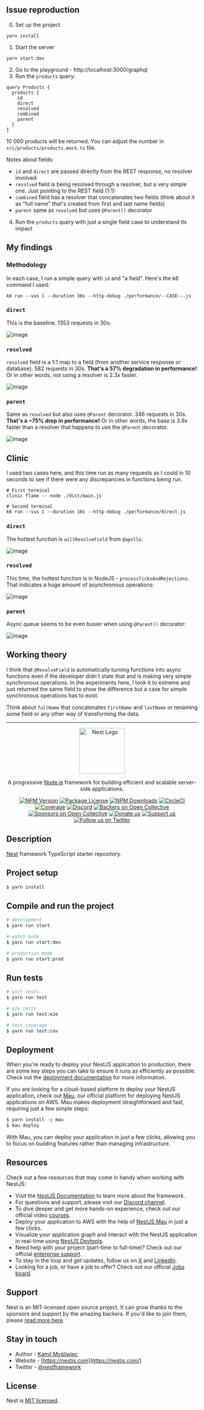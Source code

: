 ## Issue reproduction

0. Set up the project

```
yarn install
```

1. Start the server

```
yarn start:dev
```

2. Go to the playground - http://localhost:3000/graphql
3. Run the `products` query:

```gql
query Products {
  products {
    id
    direct
    resolved
    combined
    parent
  }
}
```

10 000 products will be returned. You can adjust the number in `src/products/products.mock.ts` file.

Notes about fields:
 - `id` and `direct` are passed directly from the REST response, no resolver involved
 - `resolved` field is being resolved through a resolver, but a very simple one. Just pointing to the REST field (1:1)
 - `combined` field has a resolver that concatenates two fields (think about it as "full name" that's created from first and last name fields)
 - `parent` same as `resolved` but uses `@Parent()` decorator

4. Run the `products` query with just a single field case to understand its impact


## My findings

### Methodology

In each case, I run a simple query with `id` and "a field". Here's the k6 command I used:

```
k6 run --vus 1 --duration 30s --http-debug ./performance/--CASE--.js
```

### `direct`

This is the baseline. 1353 requests in 30s:

![image](https://github.com/user-attachments/assets/bd455a5a-be59-4cf8-9987-76f30660c8da)

### `resolved`

`resolved` field is a 1:1 map to a field (from another service response or database). 582 requests in 30s. **That's a 57% degradation in performance!** Or in other words, not using a resolver is 2.3x faster.

![image](https://github.com/user-attachments/assets/79067fc5-ab3e-41b5-a985-1573066d15a9)

### `parent`

Same as `resolved` but also uses `@Parent` decorator. 346 requests in 30s. **That's a ~75% drop in performance!** Or in other words, the base is 3.9x faster than a resolver that happens to use the `@Parent` decorator.

![image](https://github.com/user-attachments/assets/812234f9-d897-49e0-98c3-83a705a43a4c)

## Clinic

I used two cases here, and this time run as many requests as I could in 10 seconds to see if there were any discrepancies in functions being run.

```
# First terminal
clinic flame -- node ./dist/main.js

# Second terminal
k6 run --vus 1 --duration 10s --http-debug ./performance/direct.js
```

### `direct`

The hottest function is `willResolveField` from `@apollo`.

![image](https://github.com/user-attachments/assets/9856bbda-cb03-4219-9c6e-f22fbdff861a)

### `resolved`

This time, the hottest function is in NodeJS - `processTicksAndRejections`. That indicates a huge amount of asynchronous operations:

![image](https://github.com/user-attachments/assets/c2ae1bb1-8bf6-473b-8e58-c0f423e1c7b6)

### `parent`

Async queue seems to be even busier when using `@Parent()` decorator:

![image](https://github.com/user-attachments/assets/264325ce-7f4e-4665-8aa9-48b682233b25)

## Working theory

I think that `@ResolveField` is automatically turning functions into async functions even if the developer didn't state that and is making very simple synchronous operations.
In the experiments here, I took it to extreme and just returned the same field to show the difference but a case for simple synchronous operations has to exist.

Think about `fullName` that concatenates `firstName` and `lastName` or renaming some field or any other way of transforming the data.

----

<p align="center">
  <a href="http://nestjs.com/" target="blank"><img src="https://nestjs.com/img/logo-small.svg" width="120" alt="Nest Logo" /></a>
</p>

[circleci-image]: https://img.shields.io/circleci/build/github/nestjs/nest/master?token=abc123def456
[circleci-url]: https://circleci.com/gh/nestjs/nest

  <p align="center">A progressive <a href="http://nodejs.org" target="_blank">Node.js</a> framework for building efficient and scalable server-side applications.</p>
    <p align="center">
<a href="https://www.npmjs.com/~nestjscore" target="_blank"><img src="https://img.shields.io/npm/v/@nestjs/core.svg" alt="NPM Version" /></a>
<a href="https://www.npmjs.com/~nestjscore" target="_blank"><img src="https://img.shields.io/npm/l/@nestjs/core.svg" alt="Package License" /></a>
<a href="https://www.npmjs.com/~nestjscore" target="_blank"><img src="https://img.shields.io/npm/dm/@nestjs/common.svg" alt="NPM Downloads" /></a>
<a href="https://circleci.com/gh/nestjs/nest" target="_blank"><img src="https://img.shields.io/circleci/build/github/nestjs/nest/master" alt="CircleCI" /></a>
<a href="https://coveralls.io/github/nestjs/nest?branch=master" target="_blank"><img src="https://coveralls.io/repos/github/nestjs/nest/badge.svg?branch=master#9" alt="Coverage" /></a>
<a href="https://discord.gg/G7Qnnhy" target="_blank"><img src="https://img.shields.io/badge/discord-online-brightgreen.svg" alt="Discord"/></a>
<a href="https://opencollective.com/nest#backer" target="_blank"><img src="https://opencollective.com/nest/backers/badge.svg" alt="Backers on Open Collective" /></a>
<a href="https://opencollective.com/nest#sponsor" target="_blank"><img src="https://opencollective.com/nest/sponsors/badge.svg" alt="Sponsors on Open Collective" /></a>
  <a href="https://paypal.me/kamilmysliwiec" target="_blank"><img src="https://img.shields.io/badge/Donate-PayPal-ff3f59.svg" alt="Donate us"/></a>
    <a href="https://opencollective.com/nest#sponsor"  target="_blank"><img src="https://img.shields.io/badge/Support%20us-Open%20Collective-41B883.svg" alt="Support us"></a>
  <a href="https://twitter.com/nestframework" target="_blank"><img src="https://img.shields.io/twitter/follow/nestframework.svg?style=social&label=Follow" alt="Follow us on Twitter"></a>
</p>
  <!--[![Backers on Open Collective](https://opencollective.com/nest/backers/badge.svg)](https://opencollective.com/nest#backer)
  [![Sponsors on Open Collective](https://opencollective.com/nest/sponsors/badge.svg)](https://opencollective.com/nest#sponsor)-->

## Description

[Nest](https://github.com/nestjs/nest) framework TypeScript starter repository.

## Project setup

```bash
$ yarn install
```

## Compile and run the project

```bash
# development
$ yarn run start

# watch mode
$ yarn run start:dev

# production mode
$ yarn run start:prod
```

## Run tests

```bash
# unit tests
$ yarn run test

# e2e tests
$ yarn run test:e2e

# test coverage
$ yarn run test:cov
```

## Deployment

When you're ready to deploy your NestJS application to production, there are some key steps you can take to ensure it runs as efficiently as possible. Check out the [deployment documentation](https://docs.nestjs.com/deployment) for more information.

If you are looking for a cloud-based platform to deploy your NestJS application, check out [Mau](https://mau.nestjs.com), our official platform for deploying NestJS applications on AWS. Mau makes deployment straightforward and fast, requiring just a few simple steps:

```bash
$ yarn install -g mau
$ mau deploy
```

With Mau, you can deploy your application in just a few clicks, allowing you to focus on building features rather than managing infrastructure.

## Resources

Check out a few resources that may come in handy when working with NestJS:

- Visit the [NestJS Documentation](https://docs.nestjs.com) to learn more about the framework.
- For questions and support, please visit our [Discord channel](https://discord.gg/G7Qnnhy).
- To dive deeper and get more hands-on experience, check out our official video [courses](https://courses.nestjs.com/).
- Deploy your application to AWS with the help of [NestJS Mau](https://mau.nestjs.com) in just a few clicks.
- Visualize your application graph and interact with the NestJS application in real-time using [NestJS Devtools](https://devtools.nestjs.com).
- Need help with your project (part-time to full-time)? Check out our official [enterprise support](https://enterprise.nestjs.com).
- To stay in the loop and get updates, follow us on [X](https://x.com/nestframework) and [LinkedIn](https://linkedin.com/company/nestjs).
- Looking for a job, or have a job to offer? Check out our official [Jobs board](https://jobs.nestjs.com).

## Support

Nest is an MIT-licensed open source project. It can grow thanks to the sponsors and support by the amazing backers. If you'd like to join them, please [read more here](https://docs.nestjs.com/support).

## Stay in touch

- Author - [Kamil Myśliwiec](https://twitter.com/kammysliwiec)
- Website - [https://nestjs.com](https://nestjs.com/)
- Twitter - [@nestframework](https://twitter.com/nestframework)

## License

Nest is [MIT licensed](https://github.com/nestjs/nest/blob/master/LICENSE).
